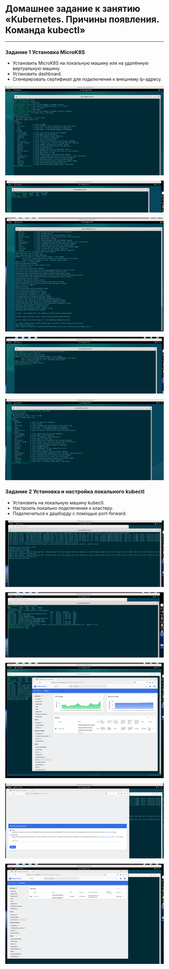 # Домашнее задание к занятию «Kubernetes. Причины появления. Команда kubectl»

---

### Задание 1 Установка MicroK8S

- Установить MicroK8S на локальную машину или на удалённую виртуальную машину.     
- Установить dashboard.   
- Сгенерировать сертификат для подключения к внешнему ip-адресу.


![image](https://github.com/Byzgaev-I/Kubernetes_kubectl/blob/main/1.png)

![image](https://github.com/Byzgaev-I/Kubernetes_kubectl/blob/main/1-1.png)


![image](https://github.com/Byzgaev-I/Kubernetes_kubectl/blob/main/2%20dashboard.png)

![image](https://github.com/Byzgaev-I/Kubernetes_kubectl/blob/main/3.png) 

![image](https://github.com/Byzgaev-I/Kubernetes_kubectl/blob/main/4.png) 


### Задание 2 Установка и настройка локального kubectl

- Установить на локальную машину kubectl.  
- Настроить локально подключение к кластеру.  
- Подключиться к дашборду с помощью port-forward.

![image](https://github.com/Byzgaev-I/Kubernetes_kubectl/blob/main/5.png)

![image](https://github.com/Byzgaev-I/Kubernetes_kubectl/blob/main/Снимок%20экрана%202024-12-07%20в%2004.05.54.png)

![image](https://github.com/Byzgaev-I/Kubernetes_kubectl/blob/main/Снимок%20экрана%202024-12-07%20в%2004.06.58.png)

![image](https://github.com/Byzgaev-I/Kubernetes_kubectl/blob/main/Снимок%20экрана%202024-12-07%20в%2004.01.19.png)

![image](https://github.com/Byzgaev-I/Kubernetes_kubectl/blob/main/Снимок%20экрана%202024-12-07%20в%2004.04.27.png) 









































